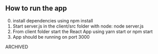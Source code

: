 ## How to run the app
0. install dependencies using npm install
1. Start server.js in the client/src folder with node: node server.js
2. From client folder start the React App using yarn start or npm start
3. App should be running on port 3000

ARCHIVED